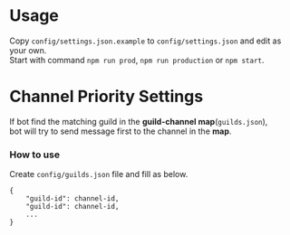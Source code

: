 # Usage
Copy `config/settings.json.example` to `config/settings.json` and edit as your own.  
Start with command `npm run prod`, `npm run production` or `npm start`.  

# Channel Priority Settings
If bot find the matching guild in the **guild-channel map**(`guilds.json`),  
bot will try to send message first to the channel in the **map**.  

### How to use
Create `config/guilds.json` file and fill as below.  
```
{
    "guild-id": channel-id,
    "guild-id": channel-id,
    ...
}
```
